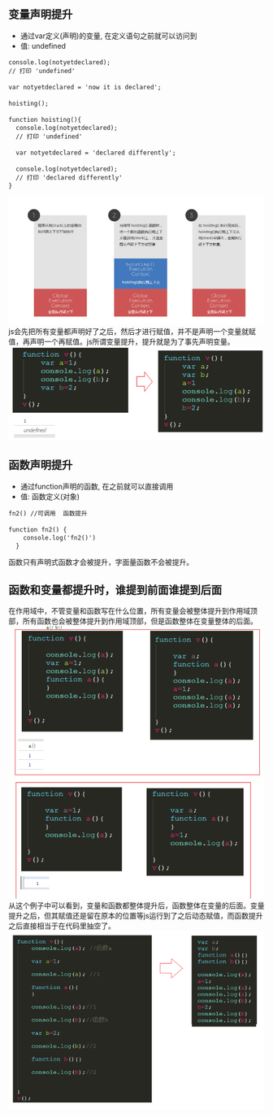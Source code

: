## 变量声明提升
* 通过var定义(声明)的变量, 在定义语句之前就可以访问到
* 值: undefined
```
console.log(notyetdeclared);
// 打印 'undefined'
 
var notyetdeclared = 'now it is declared';
 
hoisting();
 
function hoisting(){
  console.log(notyetdeclared);
  // 打印 'undefined'
  
  var notyetdeclared = 'declared differently';
  
  console.log(notyetdeclared);
  // 打印 'declared differently'
}
```
![](1.jpg)
js会先把所有变量都声明好了之后，然后才进行赋值，并不是声明一个变量就赋值，再声明一个再赋值。js所谓变量提升，提升就是为了事先声明变量。
![](2.png)
## 函数声明提升
* 通过function声明的函数, 在之前就可以直接调用
* 值: 函数定义(对象)
```
fn2() //可调用  函数提升

function fn2() {
    console.log('fn2()')
  }
```
函数只有声明式函数才会被提升，字面量函数不会被提升。
## 函数和变量都提升时，谁提到前面谁提到后面
在作用域中，不管变量和函数写在什么位置，所有变量会被整体提升到作用域顶部，所有函数也会被整体提升到作用域顶部，但是函数整体在变量整体的后面。
![](3.png)
从这个例子中可以看到，变量和函数都整体提升后，函数整体在变量的后面。变量提升之后，但其赋值还是留在原本的位置等js运行到了之后动态赋值，而函数提升之后直接相当于在代码里抽空了。
![](4.png)